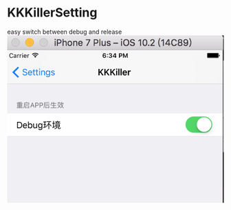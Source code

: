 # KKKillerSetting
easy switch between debug and release
![image](http://github.com/KKKiller/KKKillerSetting/raw/master/setting.png)
